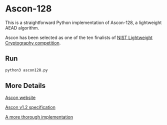 # Ascon-128

This is a straightforward Python implementation of Ascon-128, a lightweight AEAD algorithm.

Ascon has been selected as one of the ten finalists of [NIST Lightweight Cryptography competition](https://csrc.nist.gov/projects/lightweight-cryptography/finalists).

## Run

```bash
python3 ascon128.py
```

## More Details
[Ascon website](https://ascon.iaik.tugraz.at/)

[Ascon v1.2 specification](https://ascon.iaik.tugraz.at/files/asconv12-nist.pdf)

[A more thorough implementation](https://github.com/meichlseder/pyascon)
